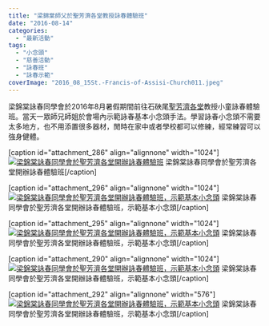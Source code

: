 ```yaml
---
title: "梁錦棠師父於聖芳濟各堂教授詠春體驗班"
date: "2016-08-14"
categories: 
  - "最新活動"
tags: 
  - "小念頭"
  - "慈善活動"
  - "詠春班"
  - "詠春示範"
coverImage: "2016_08_15St.-Francis-of-Assisi-Church011.jpeg"
---
```


梁錦棠詠春同學會於2016年8月暑假期間前往石硤尾[聖芳濟各堂](http://sfac.catholic.org.hk/)教授小童詠春體驗班。當天一眾師兄師姐於會場內示範詠春基本小念頭手法。學習詠春小念頭不需要太多地方，也不用添置很多器材，閒時在家中或者學校都可以修練，經常練習可以強身健體。 <!--more-->

\[caption id="attachment\_286" align="alignnone" width="1024"\][![梁錦棠詠春同學會於聖芳濟各堂開辦詠春體驗班](images/2016_08_15St.-Francis-of-Assisi-Church010-1024x576.jpeg)](http://13.229.250.225/wp-content/uploads/2016/10/2016_08_15St.-Francis-of-Assisi-Church010.jpeg) 梁錦棠詠春同學會於聖芳濟各堂開辦詠春體驗班\[/caption\]

\[caption id="attachment\_296" align="alignnone" width="1024"\][![梁錦棠詠春同學會於聖芳濟各堂開辦詠春體驗班，示範基本小念頭](images/2016_08_15St.-Francis-of-Assisi-Church005-1024x576.jpeg)](http://13.229.250.225/wp-content/uploads/2016/10/2016_08_15St.-Francis-of-Assisi-Church005.jpeg) 梁錦棠詠春同學會於聖芳濟各堂開辦詠春體驗班，示範基本小念頭\[/caption\]

\[caption id="attachment\_295" align="alignnone" width="1024"\][![梁錦棠詠春同學會於聖芳濟各堂開辦詠春體驗班，示範基本小念頭](images/2016_08_15St.-Francis-of-Assisi-Church004-1024x576.jpeg)](http://13.229.250.225/wp-content/uploads/2016/10/2016_08_15St.-Francis-of-Assisi-Church004.jpeg) 梁錦棠詠春同學會於聖芳濟各堂開辦詠春體驗班，示範基本小念頭\[/caption\]

\[caption id="attachment\_290" align="alignnone" width="1024"\][![梁錦棠詠春同學會於聖芳濟各堂開辦詠春體驗班，示範基本小念頭](images/2016_08_15St.-Francis-of-Assisi-Church014-1024x768.jpeg)](http://13.229.250.225/wp-content/uploads/2016/10/2016_08_15St.-Francis-of-Assisi-Church014.jpeg) 梁錦棠詠春同學會於聖芳濟各堂開辦詠春體驗班，示範基本小念頭\[/caption\]

\[caption id="attachment\_292" align="alignnone" width="576"\][![梁錦棠詠春同學會於聖芳濟各堂開辦詠春體驗班，示範基本小念頭](images/2016_08_15St.-Francis-of-Assisi-Church001-576x1024.jpeg)](http://13.229.250.225/wp-content/uploads/2016/10/2016_08_15St.-Francis-of-Assisi-Church001.jpeg) 梁錦棠詠春同學會於聖芳濟各堂開辦詠春體驗班，示範基本小念頭\[/caption\]

